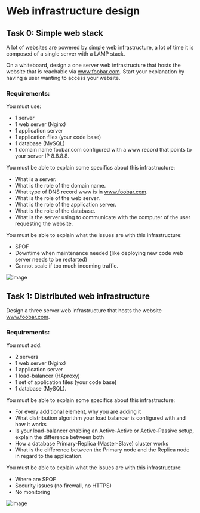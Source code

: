 # Web infrastructure design


## Task 0: Simple web stack

A lot of websites are powered by simple web infrastructure, a lot of time it is composed of a single server with a LAMP stack.

On a whiteboard, design a one server web infrastructure that hosts the website that is reachable via www.foobar.com. Start your explanation by having a user wanting to access your website.

### Requirements:

You must use:
- 1 server
- 1 web server (Nginx)
- 1 application server
- 1 application files (your code base)
- 1 database (MySQL)
- 1 domain name foobar.com configured with a www record that points to your server IP 8.8.8.8. 

You must be able to explain some specifics about this infrastructure:  

- What is a server. 
- What is the role of the domain name. 
- What type of DNS record www is in www.foobar.com. 
- What is the role of the web server. 
- What is the role of the application server. 
- What is the role of the database. 
- What is the server using to communicate with the computer of the user requesting the website. 


You must be able to explain what the issues are with this infrastructure:  
- SPOF
- Downtime when maintenance needed (like deploying new code web server needs to be restarted)
- Cannot scale if too much incoming traffic. 


![image](https://github.com/CaroChoch/holbertonschool-system_engineering-devops/assets/113856063/5a87204b-b3c0-4edf-9ad2-6ef1b364a12e)


## Task 1: Distributed web infrastructure

Design a three server web infrastructure that hosts the website www.foobar.com.  

### Requirements:

You must add:
- 2 servers
- 1 web server (Nginx)
- 1 application server
- 1 load-balancer (HAproxy)
- 1 set of application files (your code base)
- 1 database (MySQL). 

You must be able to explain some specifics about this infrastructure:
- For every additional element, why you are adding it
- What distribution algorithm your load balancer is configured with and how it works
- Is your load-balancer enabling an Active-Active or Active-Passive setup, explain the difference between both
- How a database Primary-Replica (Master-Slave) cluster works
- What is the difference between the Primary node and the Replica node in regard to the application. 

You must be able to explain what the issues are with this infrastructure:
- Where are SPOF
- Security issues (no firewall, no HTTPS)
- No monitoring

![image](https://github.com/CaroChoch/holbertonschool-system_engineering-devops/assets/113856063/6b12f869-d0cb-40c2-8510-8d29b87c5c71)
